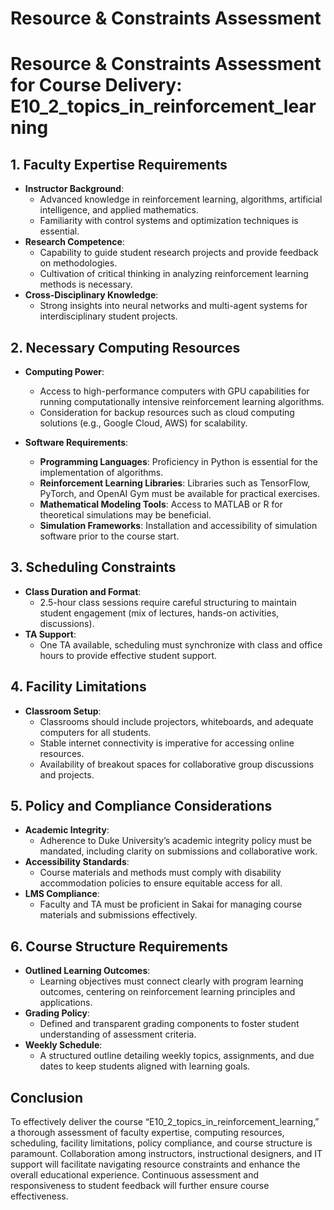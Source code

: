 Resource & Constraints Assessment
=================================

# Resource & Constraints Assessment for Course Delivery: E10_2_topics_in_reinforcement_learning

## 1. Faculty Expertise Requirements
- **Instructor Background**: 
  - Advanced knowledge in reinforcement learning, algorithms, artificial intelligence, and applied mathematics.
  - Familiarity with control systems and optimization techniques is essential.
- **Research Competence**: 
  - Capability to guide student research projects and provide feedback on methodologies.
  - Cultivation of critical thinking in analyzing reinforcement learning methods is necessary.
- **Cross-Disciplinary Knowledge**: 
  - Strong insights into neural networks and multi-agent systems for interdisciplinary student projects.

## 2. Necessary Computing Resources
- **Computing Power**: 
  - Access to high-performance computers with GPU capabilities for running computationally intensive reinforcement learning algorithms.
  - Consideration for backup resources such as cloud computing solutions (e.g., Google Cloud, AWS) for scalability.
  
- **Software Requirements**:
  - **Programming Languages**: Proficiency in Python is essential for the implementation of algorithms.
  - **Reinforcement Learning Libraries**: Libraries such as TensorFlow, PyTorch, and OpenAI Gym must be available for practical exercises.
  - **Mathematical Modeling Tools**: Access to MATLAB or R for theoretical simulations may be beneficial.
  - **Simulation Frameworks**: Installation and accessibility of simulation software prior to the course start.

## 3. Scheduling Constraints
- **Class Duration and Format**: 
  - 2.5-hour class sessions require careful structuring to maintain student engagement (mix of lectures, hands-on activities, discussions).
- **TA Support**: 
  - One TA available, scheduling must synchronize with class and office hours to provide effective student support.

## 4. Facility Limitations
- **Classroom Setup**: 
  - Classrooms should include projectors, whiteboards, and adequate computers for all students.
  - Stable internet connectivity is imperative for accessing online resources.
  - Availability of breakout spaces for collaborative group discussions and projects.

## 5. Policy and Compliance Considerations
- **Academic Integrity**: 
  - Adherence to Duke University’s academic integrity policy must be mandated, including clarity on submissions and collaborative work.
- **Accessibility Standards**: 
  - Course materials and methods must comply with disability accommodation policies to ensure equitable access for all.
- **LMS Compliance**: 
  - Faculty and TA must be proficient in Sakai for managing course materials and submissions effectively.

## 6. Course Structure Requirements
- **Outlined Learning Outcomes**: 
  - Learning objectives must connect clearly with program learning outcomes, centering on reinforcement learning principles and applications.
- **Grading Policy**: 
  - Defined and transparent grading components to foster student understanding of assessment criteria.
- **Weekly Schedule**: 
  - A structured outline detailing weekly topics, assignments, and due dates to keep students aligned with learning goals.

## Conclusion
To effectively deliver the course “E10_2_topics_in_reinforcement_learning,” a thorough assessment of faculty expertise, computing resources, scheduling, facility limitations, policy compliance, and course structure is paramount. Collaboration among instructors, instructional designers, and IT support will facilitate navigating resource constraints and enhance the overall educational experience. Continuous assessment and responsiveness to student feedback will further ensure course effectiveness.